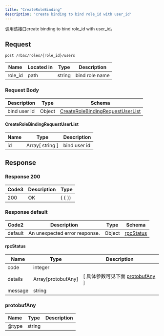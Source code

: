 ```yaml
---
title: "CreateRoleBinding"
description: 'create binding to bind role_id with user_id'
---
```

调用该接口create binding to bind role_id with user_id。

## Request


```
post /rbac/roles/{role_id}/users
```

| Name | Located in | Type | Description | 
| ---- | ---------- | ----------- | ----------- | 
| role_id | path | string | bind role name |  

### Request Body 
| Description | Type | Schema |
| ----------- | ------ | ------ |
| bind user id | Object | [CreateRoleBindingRequestUserList](#CreateRoleBindingRequestUserList) |

#### CreateRoleBindingRequestUserList

| Name | Type | Description | 
| ---- | ---- | ----------- |        
| id | Array[ string ] | bind user id |    



## Response

### Response  200
| Code3 | Description | Type | 
| ---- | ----------- | ------ | 
| 200 | OK | {   { }} |

### Response  default 
| Code2 | Description | Type | Schema |
| ---- | ----------- | ------ | ------ |
| default | An unexpected error response. | Object | [rpcStatus](#rpcStatus) |

#### rpcStatus

| Name | Type | Description | 
| ---- | ---- | ----------- |     
| code | integer |  |          
| details | Array[protobufAny] |  [ 具体参数可见下面 [protobufAny](#protobufAny) ] |       
| message | string |  |   

### protobufAny
| Name | Type | Description | 
| ---- | ---- | ----------- |     
| @type | string |  |   



